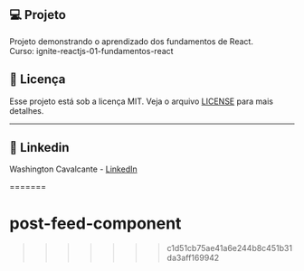 
<!--START_SECTION:header-->


<!--END_SECTION:header-->


## 💻 Projeto

Projeto demonstrando o aprendizado dos fundamentos de React. </br>
Curso: ignite-reactjs-01-fundamentos-react

## 📝 Licença

Esse projeto está sob a licença MIT. Veja o arquivo [LICENSE](LICENSE) para mais detalhes.

---
## 📝 Linkedin

Washington Cavalcante - [LinkedIn](https://www.linkedin.com/in/washington-cavalcante/)



<!--START_SECTION:footer-->


<!--END_SECTION:footer-->

=======
# post-feed-component
>>>>>>> c1d51cb75ae41a6e244b8c451b31da3aff169942
